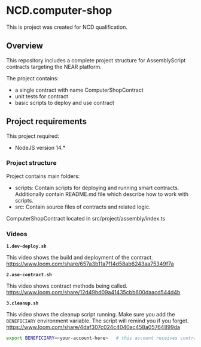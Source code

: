 # NCD.computer-shop
This is project was created for NCD qualification.

## Overview

This repository includes a complete project structure for AssemblyScript contracts targeting the NEAR platform.

The project contains:
- a single contract with name ComputerShopContract
- unit tests for contract
- basic scripts to deploy and use contract

## Project requirements

This project required:
- NodeJS version 14.*

### Project structure

Project contains main folders:
- scripts:
    Contain scripts for deploying and running smart contracts.
    Additionally contain README.md file which describe how to work with scripts.
- src:
    Contain source files of contracts and related logic.

ComputerShopContract located in src/project/assembly/index.ts

### Videos

**`1.dev-deploy.sh`**

This video shows the build and deployment of the contract.
https://www.loom.com/share/657a3b11a7f14d58ab6243aa75349f7a

**`2.use-contract.sh`**

This video shows contract methods being called.
https://www.loom.com/share/12d49bd09a41435cbb600daacd544d4b

**`3.cleanup.sh`**

This video shows the cleanup script running.  Make sure you add the `BENEFICIARY` environment variable. The script will remind you if you forget.
https://www.loom.com/share/4daf307c024c4040ac458a05764899da

```sh
export BENEFICIARY=<your-account-here>   # this account receives contract account balance
```